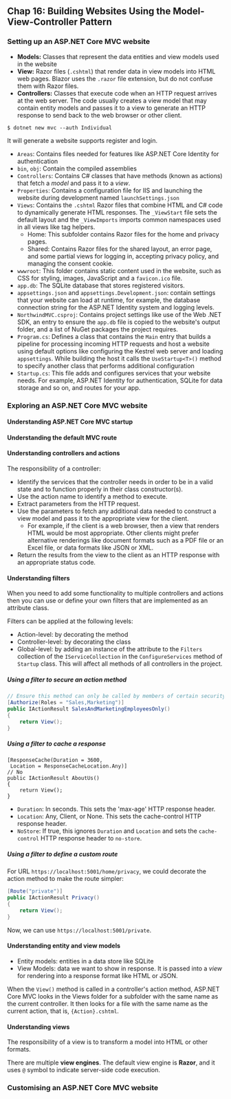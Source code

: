 ## Chap 16: Building Websites Using the Model-View-Controller Pattern

### Setting up an ASP.NET Core MVC website

- **Models:** Classes that represent the data entities and view models used in the website
- **View:** Razor files (`.cshtml`) that render data in view models into HTML web pages. Blazor uses the `.razor` file extension, but do not confuse them with Razor files.
- **Controllers:** Classes that execute code when an HTTP request arrives at the web server. The code usually creates a view model that may contain entity models and passes it to a view to generate an HTTP response to send back to the web browser or other client.

```shell
$ dotnet new mvc --auth Individual
```

It will generate a website supports register and login.

- `Areas`: Contains files needed for features like ASP.NET Core Identity for authentication
- `bin`, `obj`: Contain the compiled assemblies
- `Controllers`: Contains C# classes that have methods (known as actions) that fetch a _model_ and pass it to a _view_.
- `Properties`: Contains a configuration file for IIS and launching the website during development named `launchSettings.json`
- `Views`: Contains the `.cshtml` Razor files that combine HTML and C# code to dynamically generate HTML responses. The `_ViewStart` file sets the default layout and the `_ViewImports` imports common namespaces used in all views like tag helpers.
  - Home: This subfolder contains Razor files for the home and privacy pages.
  - Shared: Contains Razor files for the shared layout, an error page, and some partial views for logging in, accepting privacy policy, and managing the consent cookie.
- `wwwroot`: This folder contains static content used in the website, such as CSS for styling, images, JavaScript and a `favicon.ico` file.
- `app.db`: The SQLite database that stores registered visitors.
- `appsettings.json` and `appsettings.Development.json`: contain settings that your website can load at runtime, for example, the database connection string for the ASP.NET Identity system and logging levels.
- `NorthwindMVC.csproj`: Contains project settings like use of the Web .NET SDK, an entry to ensure the `app.db` file is copied to the website's output folder, and a list of NuGet packages the project requires.
- `Program.cs`: Defines a class that contains the `Main` entry that builds a pipeline for processing incoming HTTP requests and host a website using default options like configuring the Kestrel web server and loading `appsettings`. While building the host it calls the `UseStartup<T>()` method to specify another class that performs additional configuration
- `Startup.cs`: This file adds and configures services that your website needs. For example, ASP.NET Identity for authentication, SQLite for data storage and so on, and routes for your app.

### Exploring an ASP.NET Core MVC website

#### Understanding ASP.NET Core MVC startup

#### Understanding the default MVC route

#### Understanding controllers and actions

The responsibility of a controller:

- Identify the services that the controller needs in order to be in a valid state and to function properly in their class constructor(s).
- Use the action name to identify a method to execute.
- Extract parameters from the HTTP request.
- Use the parameters to fetch any additional data needed to construct a view model and pass it to the appropriate view for the client.
  - For example, if the client is a web browser, then a view that renders HTML would be most appropriate. Other clients might prefer alternative renderings like document formats such as a PDF file or an Excel file, or data formats like JSON or XML.
- Return the results from the view to the client as an HTTP response with an appropriate status code.

#### Understanding filters

When you need to add some functionality to multiple controllers and actions then you can use or define your own filters that are implemented as an attribute class.

Filters can be applied at the following levels:

- Action-level: by decorating the method
- Controller-level: by decorating the class
- Global-level: by adding an instance of the attribute to the `Filters` collection of the `IServiceCollection` in the `ConfigureServices` method of `Startup` class. This will affect all methods of all controllers in the project.

##### Using a filter to secure an action method

```csharp
// Ensure this method can only be called by members of certain security roles
[Authorize(Roles = "Sales,Marketing")]
public IActionResult SalesAndMarketingEmployeesOnly()
{
	return View();
}
```

##### Using a filter to cache a response

```
[ResponseCache(Duration = 3600,  	
 Location = ResponseCacheLocation.Any)]
// No
public IActionResult AboutUs()
{
	return View();
}
```

- `Duration`: In seconds. This sets the 'max-age' HTTP response header.
- `Location`: Any, Client, or None. This sets the cache-control HTTP response header.
- `NoStore`: If true, this ignores `Duration` and `Location` and sets the `cache-control` HTTP response header to `no-store`.

##### Using a filter to define a custom route

For URL `https://localhost:5001/home/privacy`, we could decorate the action method to make the route simpler:

```csharp
[Route("private")]
public IActionResult Privacy()
{
	return View();
}
```

Now, we can use `https://localhost:5001/private`.

#### Understanding entity and view models

- Entity models: entities in a data store like SQLite
- View Models: data we want to show in response. It is passed into a _view_ for rendering into a response format like HTML or JSON.

When the `View()` method is called in a controller's action method, ASP.NET Core MVC looks in the Views folder for a subfolder with the same name as the current controller. It then looks for a file with the same name as the current action, that is, `{Action}.cshtml`.

#### Understanding views

The responsibility of a view is to transform a model into HTML or other formats.

There are multiple **view engines**. The default view engine is **Razor**, and it uses `@` symbol to indicate server-side code execution.

### Customising an ASP.NET Core MVC website

